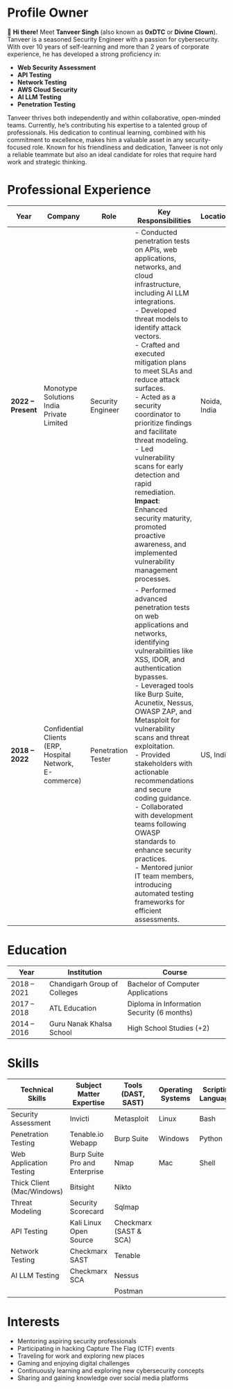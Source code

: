 # Profile Owner

👋 **Hi there!** Meet **Tanveer Singh** (also known as **0xDTC** or **Divine Clown**). Tanveer is a seasoned Security Engineer with a passion for cybersecurity. With over 10 years of self-learning and more than 2 years of corporate experience, he has developed a strong proficiency in:

- **Web Security Assessment**
- **API Testing**
- **Network Testing**
- **AWS Cloud Security**
- **AI LLM Testing**
- **Penetration Testing**

Tanveer thrives both independently and within collaborative, open-minded teams. Currently, he’s contributing his expertise to a talented group of professionals. His dedication to continual learning, combined with his commitment to excellence, makes him a valuable asset in any security-focused role. Known for his friendliness and dedication, Tanveer is not only a reliable teammate but also an ideal candidate for roles that require hard work and strategic thinking.

# Professional Experience

| **Year**           | **Company**                                         | **Role**             | **Key Responsibilities**                                                                                                  | **Location**    |
|--------------------|-----------------------------------------------------|----------------------|---------------------------------------------------------------------------------------------------------------------------|-----------------|
| **2022 – Present** | Monotype Solutions India Private Limited            | Security Engineer    | - Conducted penetration tests on APIs, web applications, networks, and cloud infrastructure, including AI LLM integrations. <br> - Developed threat models to identify attack vectors. <br> - Crafted and executed mitigation plans to meet SLAs and reduce attack surfaces. <br> - Acted as a security coordinator to prioritize findings and facilitate threat modeling. <br> - Led vulnerability scans for early detection and rapid remediation. <br> **Impact**: Enhanced security maturity, promoted proactive awareness, and implemented vulnerability management processes. | Noida, India |
| **2018 – 2022**    | Confidential Clients (ERP, Hospital Network, E-commerce) | Penetration Tester | - Performed advanced penetration tests on web applications and networks, identifying vulnerabilities like XSS, IDOR, and authentication bypasses. <br> - Leveraged tools like Burp Suite, Acunetix, Nessus, OWASP ZAP, and Metasploit for vulnerability scans and threat exploitation. <br> - Provided stakeholders with actionable recommendations and secure coding guidance. <br> - Collaborated with development teams following OWASP standards to enhance security practices. <br> - Mentored junior IT team members, introducing automated testing frameworks for efficient assessments. | US, India      |

<!-- 
# Achievements

## Hack the Box Academy Achievements

![Badge 1](https://academy.hackthebox.com/achievement/badge/a0705c75-9f3f-11ee-bfb6-bea50ffe6cb4) ![Badge 2](https://academy.hackthebox.com/achievement/badge/9994f6ac-c408-11ed-acfc-bea50ffe6cb4) ... (continue listing badges here)
-->

# Education

| **Year**           | **Institution**                       | **Course**                               |
|--------------------|---------------------------------------|------------------------------------------|
| 2018 – 2021        | Chandigarh Group of Colleges          | Bachelor of Computer Applications        |
| 2017 – 2018        | ATL Education                         | Diploma in Information Security (6 months) |
| 2014 – 2016        | Guru Nanak Khalsa School             | High School Studies (+2)                 |

# Skills

| **Technical Skills**             | **Subject Matter Expertise**     | **Tools (DAST, SAST)**            | **Operating Systems** | **Scripting Languages** |
|----------------------------------|----------------------------------|-----------------------------------|------------------------|--------------------------|
| Security Assessment              | Invicti                          | Metasploit                        | Linux                  | Bash                     |
| Penetration Testing              | Tenable.io Webapp                | Burp Suite                        | Windows                | Python                   |
| Web Application Testing          | Burp Suite Pro and Enterprise    | Nmap                              | Mac                    | Shell                    |
| Thick Client (Mac/Windows)       | Bitsight                         | Nikto                             |                        |                          |
| Threat Modeling                  | Security Scorecard               | Sqlmap                            |                        |                          |
| API Testing                      | Kali Linux Open Source           | Checkmarx (SAST & SCA)            |                        |                          |
| Network Testing                  | Checkmarx SAST                   | Tenable                           |                        |                          |
| AI LLM Testing                   | Checkmarx SCA                    | Nessus                            |                        |                          |
|                                  |                                  | Postman                           |                        |                          |

# Interests

- Mentoring aspiring security professionals
- Participating in hacking Capture The Flag (CTF) events
- Traveling for work and exploring new places
- Gaming and enjoying digital challenges
- Continuously learning and exploring new cybersecurity concepts
- Sharing and gaining knowledge over social media platforms

